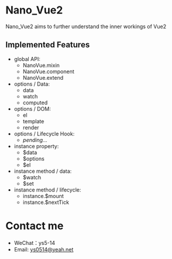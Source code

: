 # Nano_Vue2
Nano_Vue2 aims to further understand the inner workings of Vue2

## Implemented Features
* global API:
  * NanoVue.mixin
  * NanoVue.component
  * NanoVue.extend
* options / Data:
  * data
  * watch
  * computed
* options / DOM:
  * el
  * template
  * render
* options / Lifecycle Hook:
  * _pending..._
* instance property:
  * $data
  * $options
  * $el
* instance method / data:
  * $watch
  * $set
* instance method / lifecycle:
  * instance.$mount
  * instance.$nextTick


# Contact me
* WeChat：ys5-14
* Email: ys0514@yeah.net